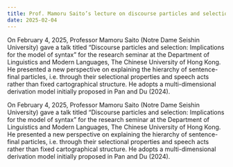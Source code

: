 ```yaml
---
title: Prof. Mamoru Saito’s lecture on discourse particles and selection
date: 2025-02-04
---
```


On February 4, 2025, Professor Mamoru Saito (Notre Dame Seishin University) gave a talk titled “Discourse particles and selection: Implications for the model of syntax” for the research seminar at the Department of Linguistics and Modern Languages, The Chinese University of Hong Kong. He presented a new perspective on explaining the hierarchy of sentence-final particles, i.e. through their selectional properties and speech acts rather than fixed cartographical structure. He adopts a multi-dimensional derivation model initially proposed in Pan and Du (2024). 

<!--more-->

On February 4, 2025, Professor Mamoru Saito (Notre Dame Seishin University) gave a talk titled “Discourse particles and selection: Implications for the model of syntax” for the research seminar at the Department of Linguistics and Modern Languages, The Chinese University of Hong Kong. He presented a new perspective on explaining the hierarchy of sentence-final particles, i.e. through their selectional properties and speech acts rather than fixed cartographical structure. He adopts a multi-dimensional derivation model initially proposed in Pan and Du (2024). 
